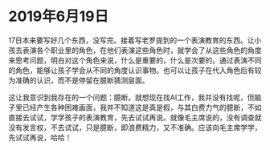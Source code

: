 # 2019年6月19日

17日本来要写好几个东西，没写完。接着写老罗提到的一个表演教育的东西。让小孩去表演各个职业里的角色，在他们表演这些角色时，就学会了从这些角色的角度来思考问题，明白对这个角色来说，什么是重要的，什么是次要的。通过表演不同的角色，能够让孩子学会从不同的角度认识事物。也可以让孩子在代入角色后有较为准确的认识，而不是停留在臆断猜测层面。

这让我意识到我存在的一个问题：臆断。就想现在找AI工作，我并没有找呢，但脑子里已经产生各种困难画面，我并不知道这是真是假，与其白费力气的臆断，不如直接去试试，学学孩子的表演教育，先去试试再说。就像毛主席说的，没有调查就没有发言权，不去试试，只是臆断，即浪费精力，又不准确。应该向毛主席学学，先试试再说，哈哈！
